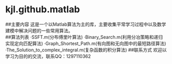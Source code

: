 # kjl.github.matlab
##主要内容
    这是一个以Matlab算法为主的库，主要收集平常学习过程中以及数学建模中解决问题的一些常用算法。    
##算法列表
    ·SSFT.m(分布傅里叶算法)
    ·Binary_Search.m(利用分冶策略和递归实现定向匹配算法)
    ·Graph_Shortest_Path.m(有向图和无向图中的最短路径算法)
    ·The_Solution_to_complex_integral.m(复杂函数的积分算法)
##联系方式
    欢迎以学习为目的的交流，联系QQ：1297110362
